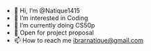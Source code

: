 - 👋 Hi, I’m @Natique1415
- 👀 I’m interested in Coding
- 🌱 I’m currently doing CS50p
- 💞️ Open for project proposal 
- 📫 How to reach me ibrarnatique@gmail.com

<!---
Natique1415/Natique1415 is a ✨ particular ✨ repository because its `README.md` (this file) appears on your GitHub profile.
You can click the Preview link to take a look at your changes.
--->
